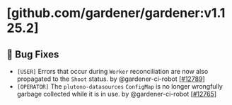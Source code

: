 # [github.com/gardener/gardener:v1.125.2]

## 🐛 Bug Fixes
- `[USER]` Errors that occur during `Worker` reconciliation are now also propagated to the `Shoot` status. by @gardener-ci-robot [[#12789](https://github.com/gardener/gardener/pull/12789)]
- `[OPERATOR]` The `plutono-datasources` `ConfigMap` is no longer wrongfully garbage collected while it is in use. by @gardener-ci-robot [[#12765](https://github.com/gardener/gardener/pull/12765)]

